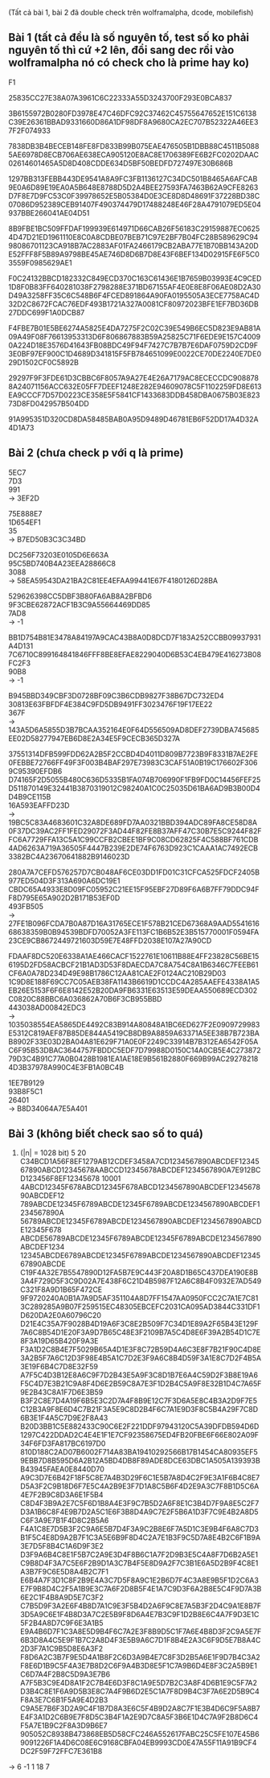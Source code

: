 (Tất cả bài 1, bài 2 đã double check trên wolframalpha, dcode, mobilefish)

## Bài 1 (tất cả đều là số nguyên tố, test số ko phải nguyên tố thì cứ +2 lên, đổi sang dec rồi vào wolframalpha nó có check cho là prime hay ko)

F1 

25835CC27E38A07A3961C6C22333A55D3243700F293E0BCA837

3B6155972B0280FD3978E47C46DFC92C37462C45755647652E151C6138C39E26361BBAD9331660D86A1DF98DF8A9680CA2EC707B52322A46EE37F2F074933

7838DB3B4BECEB148FE8FD833B99B075EAE476505B1DBB88C4511B50885AE6978D8ECB706AE638ECA905120E8AC8E1706389FE6B2FC0202DAAC02614601465A5D8D408CDDE634D5BF50BEDFD727497E30B686B

1297BB313FEBB443DE9541A8A9FC3FB1136127C34DC501B8465A6AFCAB9E0A6D89E19EA0A5B648E8788D5D2A4BEE27593FA7463B62A9CFE8263D7F8E7D9FC53C0F39978652E5B05384D0E3CE8D8D48691F37228BD38C07086D952389CEB91407F490374479D17488248E46F28A4791079ED5E04937BBE266041AE04D51

8B9FBE1BC509FFDAF199939E614971D66CAB26F56183C29159887EC06254D47D21ED1961110E8C0A8CDBE07BEB71C97E2BF7B04FC28B589629C9498086701123CA918B7AC2883AF01FA2466179CB2ABA77E1B70BB143A20DE52FFF8F5B89A9798BE45AE746D8D6B7D8E43F6BEF134D02915FE6F5C03559F0985629AE1

F0C24132BBCD182332C849ECD370C163C61436E1B7659B03993E4C9CED1D8F0B83FF640281038F2798288E371BD67155AF4E0E8E8F06AE08D2A30D49A3258FF35C6C548B6F4FCED891864A90FA0195505A3ECE7758AC4D32D2C8672FCAC76EDF493B1721A327A0081CF80972023BFE1EF7BD36DB27DDC699F1A0DCB87

F4FBE7B01E5BE6274A5825E4DA7275F2C02C39E549B6EC5D823E9AB81A09A49F08F76613953313D6F806867883B59A25825C71F6EDE9E157C40090A224D18E3576D41643FB08BDC49F94F7427C7B7B7E6DAF0759D2CD9F3E0BF97EF900C1D4689D341815F5FB784651099E0022CE70DE2240E7DE029D1502CF0C5892B

29297F9F3FDE61D3CBBC6F8057A9A27E4E26A7179AC8ECECCDC9088788A24071156ACC632E05FF7DEEF1248E282E94609078C5F1102259FD8E613EA9CCCF7D57D0223CE358E5F5841CF1433683DDB458DBA0675B03E82373D8FD042957B504DD

91A995351D320CD8DA58485BAB0A95D9489D46781EB6F52DD17A4D32A4D1A73

## Bài 2 (chưa check p với q là prime)

5EC7 <br>
7D3 <br>
991 <br>
$\rightarrow$ 3EF2D

75E888E7 <br>
1D654EF1<br>
35<br>
$\rightarrow$ B7ED50B3C3C34BD

DC256F73203E0105D6E663A<br>
95C5BD740B4A23EEA28866C8<br>
3088<br>
$\rightarrow$ 58EA59543DA21BA2C81EE4EFAA99441E67F4180126D28BA

529626398CC5DBF3B80FA6AB8A2BFBD6<br>
9F3CBE62872ACF1B3C9A55664469DD85<br>
7AD8<br>
$\rightarrow$ -1

BB1D754B81E3478A84197A9CAC43B8A0D8DCD7F183A252CCBB09937931A4D131<br>
7C6710C899164841846FFF8BE8EFAE8229040D6B53C4EB479E416273B08FC2F3<br>
90B8<br>
$\rightarrow$ -1

B945BBD349CBF3D0728BF09C3B6CDB9827F38B67DC732ED4<br>
30813E63FBFDF4E384C9FD5DB9491FF3023476F19F17EE22<br>
367F<br>
$\rightarrow$ 143A5D6A5855D3B7BCAA352164E0F64D556509AD8DEF2739DBA745685EE02D58277947EB6D8E2A34E5F9CECB365D327A

37551314DFB599FDD62A2B5F2CCBD4D4011D809B7723B9F8331B7AE2FE0FEBBE72766FF49F3F003B4BAF297E73983C3CAF51A0B19C176602F3069C95390EFDB6<br>
D74165F2D5055B480C636D5335B1FA074B706990F1FB9FD0C14456FEF25D511870149E32441B3870319012C98240A1C0C25035D61BA6AD9B3B00D4D4B9CE115B<br>
16A593EAFFD23D<br>
$\rightarrow$ 19BC5C83A4683601C32A8DE689FD7AA0321BBD394ADC89FA8CE58D8A0F37DC39AC2FF1FED29072F3AD44F82FE8B37AFF47C30B7E5C9244F82FFC6A7729FFA13C5A1C99CCFB2CBEE1BF9C08CD62825F4C588BF761CDB4AD6263A719A36505F4447B239E2DE74F6763D923C1CAAA1AC7492ECB3382BC4A23670641882B9146023D

280A7A7CEFD576257D7CB048AF6CE03DD1FD01C31CFCA525FDCF2405B977ED504D3F313A690A6DC19E1<br>
CBDC65A4933E8D09FC05952C21EE15F95EBF27D89F6A6B7FF79DDC94FF8D795E65A902D2B171B53EF0D<br>
493FB505<br>
$\rightarrow$ 27FE1B096FCDA7B0A87D16A31765ECE1F578B21CED67368A9AAD554161668638359B0B94539BDFD70052A3FE113FC1B6B52E3B515770001F0594FA23CE9CB8672449721603D59E7E48FFD2038E107A27A90CD

FDAAF8DC520E6338A1AE466CACF1522761E10611B88E4FF23828C56BE156195D2FD58ACBCF21B1AD3D53F8DAECDA7C8A754C8A1B6346C7FEEB61CF6A0A78D234D49E98B1786C12AA81CAE2F0124AC210B29D03<br>
1C9D8E188F69CC7C05AEB38FA1143B6619D1CCDC4A285AAEFE4338A1A5EB26E5153F6F6E8142E52B20DA9FB6331E63513E59DEAA550689ECD302C0820C88BBC6A036862A70B6F3CB955BBD<br>
443038AD00842EDC3<br>
$\rightarrow$ 1035038554EA5865DE4492C83B914A80848A1BC6ED627F2E0909729983E5312C819AEF87B85DE844A5419CB8DB9A8859A63371A5EE38B7B723BAB8902F33E03D2BA04A81E629F71A0E0F2249C33914B7B312EA6542F05AC6F95B53DBAC3644757FBDDC5EDF7D79988D0150C14A0CB5E4C27387279D3C4B91C77A0B0428B1981EA1AE18E9B561B2880F669B99AC292782184D3B37978A990C4E3FB1A0BC4B


1EE7B9129<br>
93B8F5C1<br>
26401<br>
$\rightarrow$ B8D34064A7E5A401
## Bài 3 (không biết check sao số to quá)

1. (|n| = 1028 bit)
5 20
C34BCD1A56F8EF1279AB12CDEF3458A7CD1234567890ABCDEF1234567890ABCD12345678AABCCD12345678ABCDEF1234567890A7E912BCD123456F8EF12345678 10001
4ABCD12345F678ABCD12345F678ABCD1234567890ABCDEF1234567890ABCDEF12
789ABCDE12345F6789ABCDE12345F6789ABCDE1234567890ABCDEF1234567890A
56789ABCDE12345F6789ABCDE1234567890ABCDEF1234567890ABCDE12345F678
ABCDE56789ABCDE12345F6789ABCDE12345F6789ABCDE1234567890ABCDEF1234
12345ABCDE6789ABCDE12345F6789ABCDE1234567890ABCDEF1234567890ABCDE
C19F4A32E7B5547890D12FA5B7E9C443F20A8D1B65C437DEA190E8B3A4F729D5F3C9D02A7E438F6C21D4B5987F12A6C8B4F0932E7AD549C321F8A9D1B65F472CE
9F9720240A0B1A7A9D5AF351104A8D7FF1547AA0950FCC2C7A1E7C813C289285A9B07F259515EC48305EBCEFC2031CA095AD3844C331DF1D620DA2E0A60796C20
D21E4C35A7F9028B4D19A6F3C8E2B509F7C34D1E89A2F65B43E129F7A6C8B54D1E20F3A9D7B65C48E3F2109B7A5C4D8E6F39A2B54D1C7E8F3A19D65B420F9A3E
F3A1D2C8B4E7F5029B65A4D1E3F8C72B59D4A6C3E8F7B21F90C4D8E3A2B5F7A6C12D3F98E4B5A1C7D2E3F9A6C8B4D59F3A1E8C7D2F4B5A3E19F6B4C7D8E32F59
A7F5C4D3B12E8A6C9F7D2B43E5A9F3C8D1B7E6A4C59D2F3B8E19A6F5C4D7E3B21C9A8F4D6E2B59C8A7E3F1D2B4C5A9F8E32B1D4C7A65F9E2B43C8A1F7D6E3B59
B3F2C8E7D4A19F6B5E3C2D7A4F8B9E12C7F3D6A5E8C4B3A2D9F7E5C12B3A9F8E6D4C7B21F3A5E9C8D2B4F6C7A1E9D3F8C5B4A29F7C8D6B3E1F4A5C7D9E2F8A43
B20D3BB1C5E882433C90C6E2F221DDF97943120C5A39DFDB594D6D1297C422DDAD2C4E4E1F1E7CF92358675ED4FB20FBE6F66E802A09F34F6FD3FA817BC6197D0
810D188C2AD07B6002F714A83BA19410292566B17B1454CA80935EF59EBB7D8B595D6A2B12A5BD4DB8F89ADE8DCE63DBC1A505A139393BB43945FAEA0E8440D70
A9C3D7E6B42F18F5C8E7A4B3D29F6C1E5B7A8D4C2F9E3A1F6B4C8E7D5A3F2C9B18D6F7E5C4A2B9E3F7D1A8C5B6F4D2E9A3C7F8B1D5C6A4E7F2B9C8D3A6E1F5B4
C8D4F3B9A2E7C5F6D1B8A4E3F9C7B5D2A6F8E1C3B4D7F9A8E5C2F7D3A1B6C8F4E9B7D2A5C1E6F3B8D4A9C7E2F5B6A1D3F7C9E4B2A8D5C6F3A9E7B1F4D8C2B5A6
F4A1C8E7D5B3F2C9A6E5B7D4F3A9C2B8E6F7A5D1C3E9B4F6A8C7D3B1F5C4E8D9A2B7F1C3A5E6B9F8D4C2A7E1B3F9C5D7A8E4B2C6F1B9A3E7D5F8B4C1A6D9F3E2
D3F9A6B4C8E1F5B7C2A9E3D4F8B6C1A7F2D9B3E5C4A8F7D6B2A5E1C9B8D4F3A7C5E6F2B9D1A3C7B4F5E8D9A2F7C3B1E6A5D2B9F4C8E1A3B7F9C6E5D8A4B2C7F1
E6B4A7F3D1C8F2B9E4A3C7D5F8A9C1E2B6D7F4C3A8E9B5F1D2C6A3E7F9B8D4C2F5A1B9E3C7A6F2D8B5F4E1A7C9D3F6A2B8E5C4F9D7A3B6E2C1F4B8A9D5E7C3F2
C7B5D9F3A2E6F4B8D7A1C9E3F5B4D2A6F9C8E7A5B3F2D4C9A1E8B7F3D5A9C6E1F4B8D3A7C2E5B9F8D6A4E7B3C9F1D2B8E6C4A7F9D3E1C5F2B4A8D7C9F6E3A1B5
E9A4B6D7F1C3A8E5D9B4F6C7A2E3F8B9D5C1F7A6E4B8D3F2C9A5E7F6B3D8A4C5E9F1B7C2A8D4F3E5B9A6C7D1F8B4E2A3C6F9D5E7B8A4C2D3F7A1C9B5D8E6A3F2
F8D6A2C3B7F9E5D4A1B8F2C6D3A9B4E7C8F3D2B5A6E1F9D7B4C3A2F8E6D1B9C5F4A3E7B8D2C6F9A4B3D8E5F1C7A9B6D4E8F3C2A5B9E1C6D7A4F2B8C5D9A3E7B6
A7F5B3C9E4D8A1F2C7B4E6D3F8C1A9E5D7B2C3A8F4D6B1E9C5F7A2D3B4C8E1F6A9D5B3E8C7A4F9B6D2E5C1A7F8D9B4C3F7A6E2D5B9C4F8A3E7C6B1F5A9E4D2B3
C9A5E7B6F3D2A9C4F1B7D8A3E6C5F4B9D2A8C7F1E3B4D6C9F5A8B7E4F3A1D2C6B9E7F8D5C3B4F1A2E9D7C8A5F3B6E1D4C7A9F2B8D6C4F5A7E1B9C2F8A3D9B6E7
905052C8938B473868EB5D58CFC246A552617FABC25C5FE107E45B69091226F1A4D6C08E6C9168CBFA04EB9993CD0E47A55F11A91B9CF4DC2F59F72FFC7E361B8

$\rightarrow$ 6 -1 1 18 7

